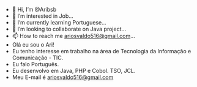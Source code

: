 - 👋 Hi, I’m @Aribsb
- 👀 I’m interested in Job...
- 🌱 I’m currently learning Portuguese...
- 💞️ I’m looking to collaborate on Java project...
- 📫 How to reach me ariosvaldo516@gmail.com...
- Olá eu sou o Ari!
- Eu tenho interesse em trabalho na área de Tecnologia da Informação e Comunicação - TIC.
- Eu falo Português.
- Eu desenvolvo em Java, PHP e Cobol. TSO, JCL.
- Meu E-mail é ariosvaldo516@gmail.com

<!---
Aribsb/Aribsb is a ✨ special ✨ repository because its `README.md` (this file) appears on your GitHub profile.
You can click the Preview link to take a look at your changes.
--->
